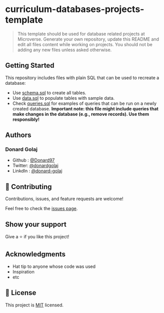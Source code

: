 # curriculum-databases-projects-template

> This template should be used for database related projects at Microverse.
> Generate your own repository, update this README and edit all files content while working on projects. You should not be adding any new files unless asked otherwise.


## Getting Started

This repository includes files with plain SQL that can be used to recreate a database:

- Use [schema.sql](./schema.sql) to create all tables.
- Use [data.sql](./data.sql) to populate tables with sample data.
- Check [queries.sql](./queries.sql) for examples of queries that can be run on a newly created database. **Important note: this file might include queries that make changes in the database (e.g., remove records). Use them responsibly!**


## Authors


### Donard Golaj

- Github : [@Donard97](https://github.com/Donard97)
- Twitter: [@donardgolaj](https://twitter.com/donardgolaj)
- LinkdIn : [@donard-golaj](https://www.linkedin.com/in/donard-golaj/)


## 🤝 Contributing

Contributions, issues, and feature requests are welcome!

Feel free to check the [issues page](../../issues/).

## Show your support

Give a ⭐️ if you like this project!

## Acknowledgments

- Hat tip to anyone whose code was used
- Inspiration
- etc

## 📝 License

This project is [MIT](./MIT.md) licensed.
